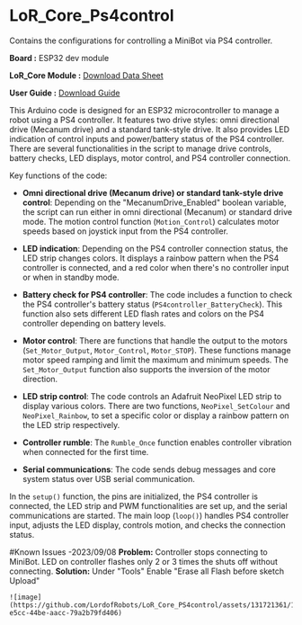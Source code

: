 # LoR_Core_Ps4control
Contains the configurations for controlling a MiniBot via PS4 controller.

**Board :** ESP32 dev module 

**LoR_Core Module :** [Download Data Sheet](https://drive.google.com/file/d/1K_HXbtapUFA34HZ2ffo99LTikhBJlV7b/view?usp=sharing)

**User Guide :** [Download Guide](https://drive.google.com/file/d/1VxEZbe9GS56jVdDaM7DetwX6qACPpNo5/view?usp=sharing)

This Arduino code is designed for an ESP32 microcontroller to manage a robot using a PS4 controller. It features two drive styles: omni directional drive (Mecanum drive) and a standard tank-style drive. It also provides LED indication of control inputs and power/battery status of the PS4 controller. There are several functionalities in the script to manage drive controls, battery checks, LED displays, motor control, and PS4 controller connection.

Key functions of the code:

- **Omni directional drive (Mecanum drive) or standard tank-style drive control**: Depending on the "MecanumDrive_Enabled" boolean variable, the script can run either in omni directional (Mecanum) or standard drive mode. The motion control function (`Motion_Control`) calculates motor speeds based on joystick input from the PS4 controller.

- **LED indication**: Depending on the PS4 controller connection status, the LED strip changes colors. It displays a rainbow pattern when the PS4 controller is connected, and a red color when there's no controller input or when in standby mode.

- **Battery check for PS4 controller**: The code includes a function to check the PS4 controller's battery status (`PS4controller_BatteryCheck`). This function also sets different LED flash rates and colors on the PS4 controller depending on battery levels.

- **Motor control**: There are functions that handle the output to the motors (`Set_Motor_Output`, `Motor_Control`, `Motor_STOP`). These functions manage motor speed ramping and limit the maximum and minimum speeds. The `Set_Motor_Output` function also supports the inversion of the motor direction.

- **LED strip control**: The code controls an Adafruit NeoPixel LED strip to display various colors. There are two functions, `NeoPixel_SetColour` and `NeoPixel_Rainbow`, to set a specific color or display a rainbow pattern on the LED strip respectively.

- **Controller rumble**: The `Rumble_Once` function enables controller vibration when connected for the first time.

- **Serial communications**: The code sends debug messages and core system status over USB serial communication.

In the `setup()` function, the pins are initialized, the PS4 controller is connected, the LED strip and PWM functionalities are set up, and the serial communications are started. The main loop (`loop()`) handles PS4 controller input, adjusts the LED display, controls motion, and checks the connection status.

#Known Issues 
-2023/09/08
   **Problem:** Controller stops connecting to MiniBot. LED on controller flashes only 2 or 3 times the shuts off without connecting.
   **Solution:** Under "Tools" Enable "Erase all Flash before sketch Upload"

    ![image](https://github.com/LordofRobots/LoR_Core_PS4control/assets/131721361/18d010c7-e5cc-44be-aacc-79a2b79fd406)




